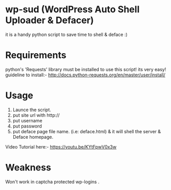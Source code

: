 # wp-sud (WordPress Auto Shell Uploader & Defacer)
it is a handy python script to save time to shell & deface :)

# Requirements
python's 'Requests' library must be installed to use this script!
its very easy! guideline to install:- http://docs.python-requests.org/en/master/user/install/

# Usage
1. Launce the script.
2. put site url with http:// 
3. put username
4. put password
5. put deface page file name. (i.e: deface.html)
& it will shell the server & Deface homepage.

Video Tutorial here:- https://youtu.be/KYtFpwV0x3w
# Weakness
Won't work in captcha protected wp-logins .
